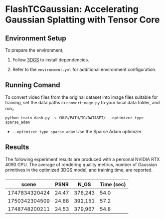 # FlashTCGaussian: Accelerating Gaussian Splatting with Tensor Core

## Environment Setup
To prepare the environment, 

1. Follow [3DGS](https://github.com/graphdeco-inria/gaussian-splatting) to install dependencies. 

2. Refer to the ```environment.yml``` for additional environment configuration.

## Running Comand

To convert video files from the original dataset into image files suitable for training, set the data paths in ```convertimage.py``` to your local data folder, and run，
```
python train_dash.py -s YOUR/PATH/TO/DATASET/ --optimizer_type sparse_adam
```

* ```--optimizer_type sparse_adam``` Use the Sparse Adam optimizer. 
 

## Results
The following experiment results are produced with a personal NVIDIA RTX 4090 GPU.
The average of rendering quality metrics, number of Gaussian primitives in the optimized 3DGS model, and training time, are reported. 
### 
|  scene  | PSNR | N_GS | Time (sec) |
|-----|-----|-----|-----|
| 1747834320424  | 24.47 | 376,243 | 54.0 |
| 1750342304509  | 24.88 | 392,151 | 57.2 | 
| 1748748200211  | 24.53 | 379,967 | 54.8 | 
